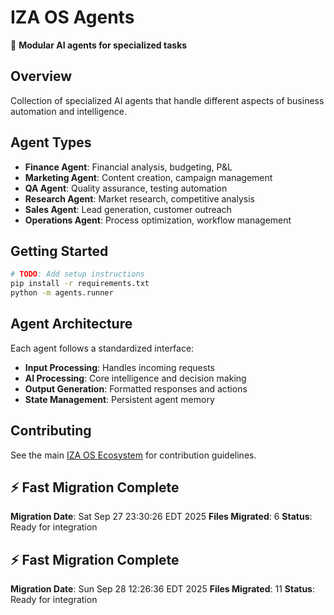 # IZA OS Agents

🤖 **Modular AI agents for specialized tasks**

## Overview
Collection of specialized AI agents that handle different aspects of business automation and intelligence.

## Agent Types
- **Finance Agent**: Financial analysis, budgeting, P&L
- **Marketing Agent**: Content creation, campaign management
- **QA Agent**: Quality assurance, testing automation
- **Research Agent**: Market research, competitive analysis
- **Sales Agent**: Lead generation, customer outreach
- **Operations Agent**: Process optimization, workflow management

## Getting Started
```bash
# TODO: Add setup instructions
pip install -r requirements.txt
python -m agents.runner
```

## Agent Architecture
Each agent follows a standardized interface:
- **Input Processing**: Handles incoming requests
- **AI Processing**: Core intelligence and decision making
- **Output Generation**: Formatted responses and actions
- **State Management**: Persistent agent memory

## Contributing
See the main [IZA OS Ecosystem](../iza-os-ecosystem) for contribution guidelines.


## ⚡ Fast Migration Complete

**Migration Date**: Sat Sep 27 23:30:26 EDT 2025
**Files Migrated**:        6
**Status**: Ready for integration


## ⚡ Fast Migration Complete

**Migration Date**: Sun Sep 28 12:26:36 EDT 2025
**Files Migrated**:       11
**Status**: Ready for integration

